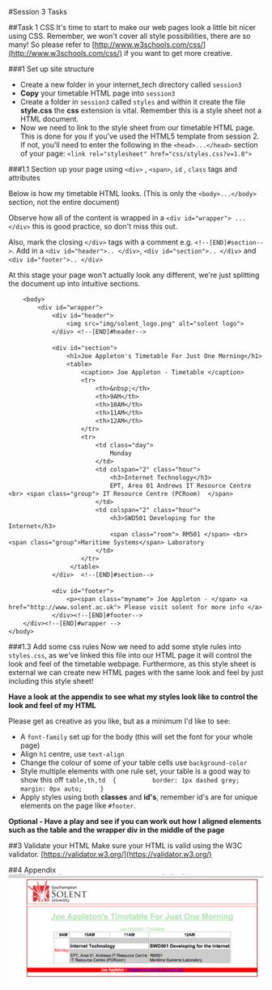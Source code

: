 #Session 3 Tasks

##Task 1 CSS
It's time to start to make our web pages look a little bit nicer using CSS. Remember, we won't cover all style possibilities, there are so many!  So please refer to [http://www.w3schools.com/css/](http://www.w3schools.com/css/) if you want to get more creative.

###1 Set up site structure
* Create a new folder in your internet_tech directory called `session3`   
* **Copy** your timetable HTML page into `session3` 
* Create a folder in `session3` called `styles` and within it create the file **style.css** the **css** extension is vital. Remember this is a style sheet not a HTML document. 
* Now we need to link to the style sheet from our timetable HTML page. This is done for you if you've used the HTML5 template from session 2. If not,  you'll need to enter the following in the `<head>...</head>` section of your page: `<link rel="stylesheet" href="css/styles.css?v=1.0">`

###1.1 Section up your page using `<div>` , `<span>`, `id` , `class` tags and attributes

Below is how my timetable HTML looks. (This is only the `<body>...</body>` section, not the entire document)    

Observe how all of the content is wrapped in a `<div id="wrapper"> ... </div>` this is good practice, so don't miss this out.   

Also, mark the closing `</div>` tags  with a comment e.g. `<!--[END]#section-->`. Add in a  `<div id="header">.. </div>`, `<div id="section">.. </div>`  and 
`<div id="footer">.. </div>`

 At this stage your page won't actually look any different, we're just splitting the document up into intuitive sections.    
```
    <body>    
        <div id="wrapper">     
	        <div id="header">
	            <img src="img/solent_logo.png" alt="solent logo">
	        </div> <!--[END]#header-->
	        
	        <div id="section">   
	            <h1>Joe Appleton's Timetable For Just One Morning</h1>
	            <table>  
	                <caption> Joe Appleton - Timetable </caption>
	                <tr>
	                    <th>&nbsp;</th>
	                    <th>9AM</th>
	                    <th>10AM</th>
	                    <th>11AM</th>
	                    <th>12AM</th>
	                </tr>  
	                <tr>
	                    <td class="day">
	                        Monday
	                    </td>
	                    <td colspan="2" class="hour">
	                        <h3>Internet Technology</h3>
	                        EPT, Area 01 Andrews IT Resource Centre <br> <span class="group"> IT Resource Centre (PCRoom)  </span>
	                    </td>
	                    <td colspan="2" class="hour">
	                        <h3>SWD501 Developing for the Internet</h3>
	                        <span class="room"> RM501 </span> <br> <span class="group">Maritime Systems</span> Laboratory
	                    </td>  
	                </tr>
	             </table>
	        </div>  <!--[END]#section-->   
	                
	        <div id="footer">
	            <p><span class="myname"> Joe Appleton - </span> <a href="http://www.solent.ac.uk"> Please visit solent for more info </a>
	        </div><!--[END]#footer-->
    </div><!--[END]#wrapper -->
</body>
```

###1.3 Add some css rules
Now we need to add some style rules into `styles.css`, as we've linked this file into our HTML page it will control the look and feel of the timetable webpage. Furthermore, as this style sheet is external we can create new HTML pages with the same look and feel by just including this style sheet!

**Have a look at the appendix to see what my styles look like to control the look and feel of my HTML**

Please get as creative as you like, but as a minimum I'd like to see:

*  A `font-family` set up for the body (this will set the font for your whole page) 
*  Align `h1` centre, use `text-align`
*  Change the colour of some of your table cells use `background-color`
*  Style multiple elements with one rule set, your table is a good way to show this off 
	`table,th,td  {         
	 border: 1px dashed grey;   
    margin: 0px auto;    
	}`
*  Apply styles using both **classes** and **id's**, remember id's are for unique elements on the page like `#footer`.

**Optional - Have a play and see if you can work out how I aligned elements such as the table and the wrapper div in the middle of the page**   


 
##3 Validate your HTML
Make sure your HTML is valid using the W3C validator. [https://validator.w3.org/](https://validator.w3.org/)

##4 Appendix
![](site_sample.png)